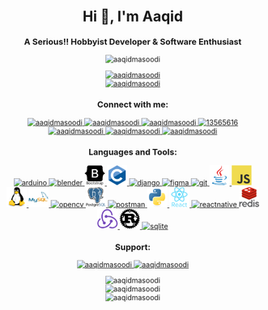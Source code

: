<div align="center">
  <h1>Hi 👋, I'm Aaqid</h1>
  <h3>A Serious!! Hobbyist Developer & Software Enthusiast</h3>

  <p>
    <img src="https://komarev.com/ghpvc/?username=aaqidmasoodi&label=Profile%20views&color=0e75b6&style=flat" alt="aaqidmasoodi" />
  </p>
</div>

<div align="center">
  <a href="https://github.com/ryo-ma/github-profile-trophy">
    <img src="https://github-profile-trophy.vercel.app/?username=aaqidmasoodi" alt="aaqidmasoodi" />
  </a>
</div>

<div align="center">
  <a href="https://twitter.com/aaqidmasoodi" target="_blank">
    <img src="https://img.shields.io/twitter/follow/aaqidmasoodi?logo=twitter&style=for-the-badge" alt="aaqidmasoodi" />
  </a>
</div>

<h3 align="center">Connect with me:</h3>
<p align="center">
  <a href="https://codepen.io/aaqidmasoodi" target="_blank">
    <img src="https://raw.githubusercontent.com/rahuldkjain/github-profile-readme-generator/master/src/images/icons/Social/codepen.svg" alt="aaqidmasoodi" height="30" width="40" />
  </a>
  <a href="https://twitter.com/aaqidmasoodi" target="_blank">
    <img src="https://raw.githubusercontent.com/rahuldkjain/github-profile-readme-generator/master/src/images/icons/Social/twitter.svg" alt="aaqidmasoodi" height="30" width="40" />
  </a>
  <a href="https://linkedin.com/in/aaqidmasoodi" target="_blank">
    <img src="https://raw.githubusercontent.com/rahuldkjain/github-profile-readme-generator/master/src/images/icons/Social/linked-in-alt.svg" alt="aaqidmasoodi" height="30" width="40" />
  </a>
  <a href="https://stackoverflow.com/users/13565616" target="_blank">
    <img src="https://raw.githubusercontent.com/rahuldkjain/github-profile-readme-generator/master/src/images/icons/Social/stack-overflow.svg" alt="13565616" height="30" width="40" />
  </a>
  <a href="https://www.youtube.com/c/aaqidmasoodi" target="_blank">
    <img src="https://raw.githubusercontent.com/rahuldkjain/github-profile-readme-generator/master/src/images/icons/Social/youtube.svg" alt="aaqidmasoodi" height="30" width="40" />
  </a>
  <a href="https://www.codechef.com/users/aaqidmasoodi" target="_blank">
    <img src="https://cdn.jsdelivr.net/npm/simple-icons@3.1.0/icons/codechef.svg" alt="aaqidmasoodi" height="30" width="40" />
  </a>
  <a href="https://www.leetcode.com/aaqidmasoodi" target="_blank">
    <img src="https://raw.githubusercontent.com/rahuldkjain/github-profile-readme-generator/master/src/images/icons/Social/leet-code.svg" alt="aaqidmasoodi" height="30" width="40" />
  </a>
</p>

<h3 align="center">Languages and Tools:</h3>
<p align="center">
  <a href="https://www.arduino.cc/" target="_blank" rel="noreferrer">
    <img src="https://cdn.worldvectorlogo.com/logos/arduino-1.svg" alt="arduino" width="40" height="40"/>
  </a>
  <a href="https://www.blender.org/" target="_blank" rel="noreferrer">
    <img src="https://download.blender.org/branding/community/blender_community_badge_white.svg" alt="blender" width="40" height="40"/>
  </a>
  <a href="https://getbootstrap.com" target="_blank" rel="noreferrer">
    <img src="https://raw.githubusercontent.com/devicons/devicon/master/icons/bootstrap/bootstrap-plain-wordmark.svg" alt="bootstrap" width="40" height="40"/>
  </a>
  <a href="https://www.cprogramming.com/" target="_blank" rel="noreferrer">
    <img src="https://raw.githubusercontent.com/devicons/devicon/master/icons/c/c-original.svg" alt="c" width="40" height="40"/>
  </a>
  <a href="https://www.djangoproject.com/" target="_blank" rel="noreferrer">
    <img src="https://cdn.worldvectorlogo.com/logos/django.svg" alt="django" width="40" height="40"/>
  </a>
  <a href="https://www.figma.com/" target="_blank" rel="noreferrer">
    <img src="https://www.vectorlogo.zone/logos/figma/figma-icon.svg" alt="figma" width="40" height="40"/>
  </a>
  <a href="https://git-scm.com/" target="_blank" rel="noreferrer">
    <img src="https://www.vectorlogo.zone/logos/git-scm/git-scm-icon.svg" alt="git" width="40" height="40"/>
  </a>
  <a href="https://www.java.com" target="_blank" rel="noreferrer">
    <img src="https://raw.githubusercontent.com/devicons/devicon/master/icons/java/java-original.svg" alt="java" width="40" height="40"/>
  </a>
  <a href="https://developer.mozilla.org/en-US/docs/Web/JavaScript" target="_blank" rel="noreferrer">
    <img src="https://raw.githubusercontent.com/devicons/devicon/master/icons/javascript/javascript-original.svg" alt="javascript" width="40" height="40"/>
  </a>
  <a href="https://www.linux.org/" target="_blank" rel="noreferrer">
    <img src="https://raw.githubusercontent.com/devicons/devicon/master/icons/linux/linux-original.svg" alt="linux" width="40" height="40"/>
  </a>
  <a href="https://www.mysql.com/" target="_blank" rel="noreferrer">
    <img src="https://raw.githubusercontent.com/devicons/devicon/master/icons/mysql/mysql-original-wordmark.svg" alt="mysql" width="40" height="40"/>
  </a>
  <a href="https://opencv.org/" target="_blank" rel="noreferrer">
    <img src="https://www.vectorlogo.zone/logos/opencv/opencv-icon.svg" alt="opencv" width="40" height="40"/>
  </a>
  <a href="https://www.postgresql.org" target="_blank" rel="noreferrer">
    <img src="https://raw.githubusercontent.com/devicons/devicon/master/icons/postgresql/postgresql-original-wordmark.svg" alt="postgresql" width="40" height="40"/>
  </a>
  <a href="https://postman.com" target="_blank" rel="noreferrer">
    <img src="https://www.vectorlogo.zone/logos/getpostman/getpostman-icon.svg" alt="postman" width="40" height="40"/>
  </a>
  <a href="https://www.python.org" target="_blank" rel="noreferrer">
    <img src="https://raw.githubusercontent.com/devicons/devicon/master/icons/python/python-original.svg" alt="python" width="40" height="40"/>
  </a>
  <a href="https://reactjs.org/" target="_blank" rel="noreferrer">
    <img src="https://raw.githubusercontent.com/devicons/devicon/master/icons/react/react-original-wordmark.svg" alt="react" width="40" height="40"/>
  </a>
  <a href="https://reactnative.dev/" target="_blank" rel="noreferrer">
    <img src="https://reactnative.dev/img/header_logo.svg" alt="reactnative" width="40" height="40"/>
  </a>
  <a href="https://redis.io" target="_blank" rel="noreferrer">
    <img src="https://raw.githubusercontent.com/devicons/devicon/master/icons/redis/redis-original-wordmark.svg" alt="redis" width="40" height="40"/>
  </a>
  <a href="https://redux.js.org" target="_blank" rel="noreferrer">
    <img src="https://raw.githubusercontent.com/devicons/devicon/master/icons/redux/redux-original.svg" alt="redux" width="40" height="40"/>
  </a>
  <a href="https://www.rust-lang.org" target="_blank" rel="noreferrer">
    <img src="https://raw.githubusercontent.com/devicons/devicon/master/icons/rust/rust-plain.svg" alt="rust" width="40" height="40"/>
  </a>
  <a href="https://www.sqlite.org/" target="_blank" rel="noreferrer">
    <img src="https://www.vectorlogo.zone/logos/sqlite/sqlite-icon.svg" alt="sqlite" width="40" height="40"/>
  </a>
</p>

<h3 align="center">Support:</h3>
<p align="center">
  <a href="https://www.buymeacoffee.com/aaqidmasoodi">
    <img src="https://cdn.buymeacoffee.com/buttons/v2/default-yellow.png" height="50" width="210" alt="aaqidmasoodi" />
  </a>
  <a href="https://ko-fi.com/aaqidmasoodi">
    <img src="https://cdn.ko-fi.com/cdn/kofi3.png?v=3" height="50" width="210" alt="aaqidmasoodi" />
  </a>
</p>

<div align="center">
  <img src="https://github-readme-stats.vercel.app/api/top-langs?username=aaqidmasoodi&show_icons=true&locale=en&layout=compact" alt="aaqidmasoodi" />
</div>

<div align="center">
  <img src="https://github-readme-stats.vercel.app/api?username=aaqidmasoodi&show_icons=true&locale=en" alt="aaqidmasoodi" />
</div>

<div align="center">
  <img src="https://github-readme-streak-stats.herokuapp.com/?user=aaqidmasoodi&" alt="aaqidmasoodi" />
</div>
